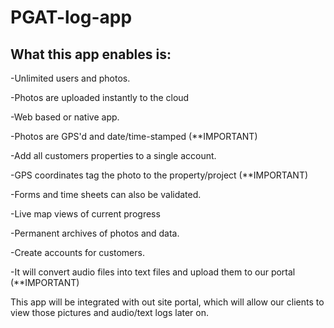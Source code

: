 # PGAT-log-app

## What this app enables is:

  -Unlimited users and photos.

  -Photos are uploaded instantly to the cloud

  -Web based or native app.

  -Photos are GPS'd and date/time-stamped (**IMPORTANT)

  -Add all customers properties to a single account.

  -GPS coordinates tag the photo to the property/project (**IMPORTANT)

  -Forms and time sheets can also be validated.

  -Live map views of current progress

  -Permanent archives of photos and data.

  -Create accounts for customers.

  -It will convert audio files into text files and upload them to our portal (**IMPORTANT)

This app will be integrated with out site portal, which will allow our clients to view those pictures and audio/text logs later on.
